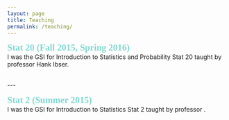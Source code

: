 ```yaml
---
layout: page
title: Teaching
permalink: /teaching/
---
```

<span style="color:#81D8D0; font-family:Trebuchet MS; font-size:1.5em; font-weight:bold;"> Stat 20 (Fall 2015, Spring 2016)</span> <br />
I was the GSI for Introduction to Statistics and Probability Stat 20 taught by professor Hank Ibser.

<br />
---

<span style="color:#81D8D0; font-family:Lucida Sans Unicode; font-size:1.5em; font-weight:bold;"> Stat 2 (Summer 2015)</span> <br />
I was the GSI for Introduction to Statistics Stat 2 taught by professor .
<!-- I taught the morning 10am-11am recitation at 136 Barrows.
My Office Hour was on Wednesdays 11-12 at 1062 Evans . -->
